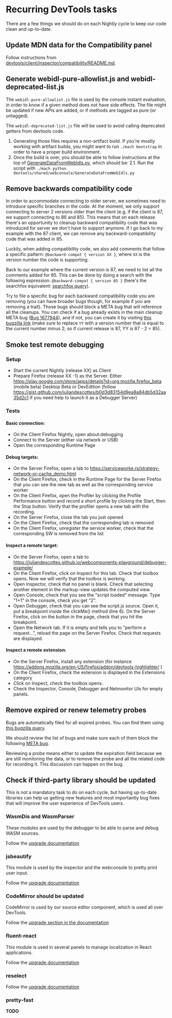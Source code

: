 # Recurring DevTools tasks

There are a few things we should do on each Nightly cycle to keep our code clean and up-to-date.

## Update MDN data for the Compatibility panel

Follow instructions from [devtools/client/inspector/compatibility/README.md](https://searchfox.org/mozilla-central/source/devtools/client/inspector/compatibility/README.md).

## Generate webidl-pure-allowlist.js and webidl-deprecated-list.js

The `webidl-pure-allowlist.js` file is used by the console instant evaluation, in order to know
if a given method does not have side effects. The file might be updated if new APIs are added,
or if methods are tagged as pure (or untagged).

The `webidl-deprecated-list.js` file will be used to avoid calling deprecated getters from devtools code.

1. Generating those files requires a non-artifact build. If you're mostly working with artifact builds, you might want to run `./mach bootstrap` in order to have a proper build environment.
2. Once the build is over, you should be able to follow instructions at the top of [GenerateDataFromWebIdls.py](https://searchfox.org/mozilla-central/source/devtools/shared/webconsole/GenerateDataFromWebIdls.py), which should be:
   2.1. Run the script with `./mach python devtools/shared/webconsole/GenerateDataFromWebIdls.py`

## Remove backwards compatibility code

In order to accommodate connecting to older server, we sometimes need to introduce specific branches in the code. At the moment, we only support connecting to server 2 versions older than the client (e.g. if the client is 87, we support connecting to 86 and 85).
This means that on each release there's an opportunity to cleanup backward compatibility code that was introduced for server we don't have to support anymore. If I go back to my example with the 87 client, we can remove any backward-compatibility code that was added in 85.

Luckily, when adding compatibility code, we also add comments that follow a specific pattern: `@backward-compat { version XX }`, where `XX` is the version number the code is supporting.

Back to our example where the current version is 87, we need to list all the comments added for 85. This can be done by doing a search with the following expression: `@backward-compat { version 85 }` (here's the searchfox equivalent: [searchfox query](https://searchfox.org/mozilla-central/search?q=%40backward-compat%5Cs*%7B%5Cs*version+85%5Cs*%7D&path=&case=false&regexp=true)).

Try to file a specific bug for each backward compatibility code you are removing (you can have broader bugs though, for example if you are removing a trait). Those bugs should block a META bug that will reference all the cleanups. You can check if a bug already exists in the main cleanup META bug ([Bug 1677944](https://bugzilla.mozilla.org/show_bug.cgi?id=1677944)), and if not, you can create it by visiting [this bugzilla link](https://bugzilla.mozilla.org/enter_bug.cgi?format=__default__&blocked=1677944&product=DevTools&component=General&short_desc=[META]%20Cleanup%20backward%20compatibility%20code%20added%20in%20YY&comment=YY%20is%20now%20in%20release,%20so%20we%20can%20remove%20any%20backward%20compatibility%20code%20that%20was%20added%20to%20support%20older%20servers&keywords=meta&bug_type=task) (make sure to replace `YY` with a version number that is equal to the current number minus 2; so if current release is 87, YY is 87 - 2 = 85).

## Smoke test remote debugging

### Setup

- Start the current Nightly (release XX) as Client
- Prepare Firefox (release XX -1) as the Server. Either
  https://play.google.com/store/apps/details?id=org.mozilla.firefox_beta (mobile beta)
  Desktop Beta or DevEdition (follow https://gist.github.com/juliandescottes/b0d3d83154d9ea8a84db5d32aa35d2c1 if you need help to launch it as a Debugger Server)

### Tests

#### Basic connection:

- On the Client Firefox Nightly, open about:debugging
- Connect to the Server (either via network or USB)
- Open the corresponding Runtime Page

#### Debug targets:

- On the Server Firefox, open a tab to https://serviceworke.rs/strategy-network-or-cache_demo.html
- On the Client Firefox, check in the Runtime Page for the Server Firefox that you can see the new tab as well as the corresponding service worker
- On the Client Firefox, open the Profiler by clicking the Profile Performance button and record a short profile by clicking the Start, then the Stop button. Verify that the profiler opens a new tab with the recording.
- On the Server Firefox, close the tab you just opened
- On the Client Firefox, check that the corresponding tab is removed
- On the Client Firefox, unregister the service worker, check that the corresponding SW is removed from the list

#### Inspect a remote target:

- On the Server Firefox, open a tab to https://juliandescottes.github.io/webcomponents-playground/debugger-example/
- On the Client Firefox, click on Inspect for this tab. Check that toolbox opens. Now we will verify that the toolbox is working.
- Open Inspector, check that no panel is blank. Check that selecting another element in the markup-view updates the computed view.
- Open Console, check that you see the "script loaded" message. Type "1+1" in the console, check you get "2".
- Open Debugger, check that you can see the script.js source. Open it, put a breakpoint inside the clickMe() method (line 6). On the Server Firefox, click on the button in the page, check that you hit the breakpoint.
- Open the Network tab. If it is empty and tells you to "perform a request…", reload the page on the Server Firefox. Check that requests are displayed.

#### Inspect a remote extension:

- On the Server Firefox, install any extension (for instance https://addons.mozilla.org/en-US/firefox/addon/devtools-highlighter/ )
- On the Client Firefox, check the extension is displayed in the Extensions category
- Click on Inspect, check the toolbox opens.
- Check the Inspector, Console, Debugger and Netmonitor UIs for empty panels.

## Remove expired or renew telemetry probes

Bugs are automatically filed for all expired probes. You can find them using [this bugzilla query](https://bugzilla.mozilla.org/buglist.cgi?quicksearch=[probe-expiry-alert]%20devtools).

We should review the list of bugs and make sure each of them block the following [META bug](https://bugzilla.mozilla.org/show_bug.cgi?id=1566383).

Reviewing a probe means either to update the expiration field because we are still monitoring the data, or to remove the probe and all the related code for recording it. This discussion can happen on the bug.

## Check if third-party library should be updated

This is not a mandatory task to do on each cycle, but having up-to-date libraries can help us getting new features and most importantly bug fixes that will improve the user experience of DevTools users.

### WasmDis and WasmParser

These modules are used by the debugger to be able to parse and debug WASM sources.

Follow the [upgrade documentation](https://searchfox.org/mozilla-central/source/devtools/client/shared/vendor/WASMPARSER_UPGRADING)

### jsbeautify

This module is used by the inspector and the webconsole to pretty print user input.

Follow the [upgrade documentation](https://searchfox.org/mozilla-central/source/devtools/shared/jsbeautify/UPGRADING.md)

### CodeMirror should be updated

CodeMirror is used by our source editor component, which is used all over DevTools.

Follow the [upgrade section in the documentation](https://searchfox.org/mozilla-central/source/devtools/client/shared/sourceeditor/README)

### fluent-react

This module is used in several panels to manage localization in React applications.

Follow the [upgrade documentation](https://searchfox.org/mozilla-central/source/devtools/client/shared/vendor/FLUENT_REACT_UPGRADING)

### reselect

Follow the [upgrade documentation](https://searchfox.org/mozilla-central/source/devtools/client/shared/vendor/RESELECT_UPGRADING)

### pretty-fast

**TODO**
